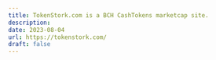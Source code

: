 ```yaml
---
title: TokenStork.com is a BCH CashTokens marketcap site.
description:
date: 2023-08-04
url: https://tokenstork.com/
draft: false
---
```

